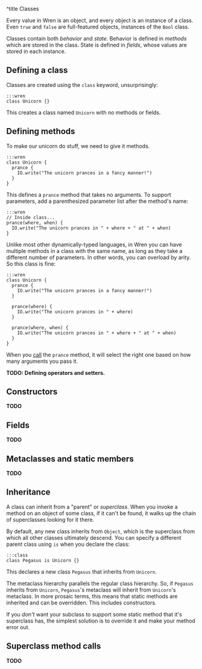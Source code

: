^title Classes

Every value in Wren is an object, and every object is an instance of a class.
Even `true` and `false` are full-featured objects, instances of the `Bool` class.

Classes contain both *behavior* and *state*. Behavior is defined in *methods* which are stored in the class. State is defined in *fields*, whose values are stored in each instance.

## Defining a class

Classes are created using the `class` keyword, unsurprisingly:

    :::wren
    class Unicorn {}

This creates a class named `Unicorn` with no methods or fields.

## Defining methods

To make our unicorn do stuff, we need to give it methods.

    :::wren
    class Unicorn {
      prance {
        IO.write("The unicorn prances in a fancy manner!")
      }
    }

This defines a `prance` method that takes no arguments. To support parameters, add a parenthesized parameter list after the method's name:

    :::wren
    // Inside class...
    prance(where, when) {
      IO.write("The unicorn prances in " + where + " at " + when)
    }

Unlike most other dynamically-typed languages, in Wren you can have multiple methods in a class with the same name, as long as they take a different number of parameters. In other words, you can overload by arity. So this class is fine:

    :::wren
    class Unicorn {
      prance {
        IO.write("The unicorn prances in a fancy manner!")
      }

      prance(where) {
        IO.write("The unicorn prances in " + where)
      }

      prance(where, when) {
        IO.write("The unicorn prances in " + where + " at " + when)
      }
    }

When you [call](method-calls.html) the `prance` method, it will select the right one based on how many arguments you pass it.

**TODO: Defining operators and setters.**

## Constructors

**TODO**

## Fields

**TODO**

## Metaclasses and static members

**TODO**

## Inheritance

A class can inherit from a "parent" or *superclass*. When you invoke a method on an object of some class, if it can't be found, it walks up the chain of superclasses looking for it there.

By default, any new class inherits from `Object`, which is the superclass from which all other classes ultimately descend. You can specify a different parent class using `is` when you declare the class:

    :::class
    class Pegasus is Unicorn {}

This declares a new class `Pegasus` that inherits from `Unicorn`.

The metaclass hierarchy parallels the regular class hierarchy. So, if `Pegasus` inherits from `Unicorn`, `Pegasus`'s metaclass will inherit from `Unicorn`'s metaclass. In more prosaic terms, this means that static methods are inherited and can be overridden. This includes constructors.

If you *don't* want your subclass to support some static method that it's superclass has, the simplest solution is to override it and make your method error out.

## Superclass method calls

**TODO**
